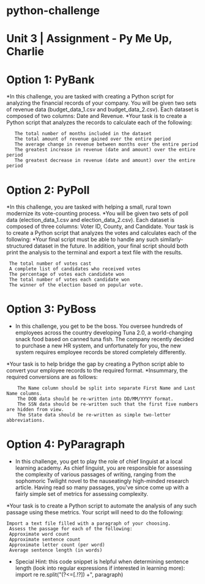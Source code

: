 # python-challenge
# Unit 3 | Assignment - Py Me Up, Charlie

# Option 1: PyBank
   *In this challenge, you are tasked with creating a Python script for analyzing the financial records of your company. You will be given   two sets of revenue data (budget_data_1.csv and budget_data_2.csv). Each dataset is composed of two columns: Date and Revenue.
   *Your task is to create a Python script that analyzes the records to calculate each of the following:

       The total number of months included in the dataset
       The total amount of revenue gained over the entire period
       The average change in revenue between months over the entire period
       The greatest increase in revenue (date and amount) over the entire period
       The greatest decrease in revenue (date and amount) over the entire period
       
       
 # Option 2: PyPoll
   *In this challenge, you are tasked with helping a small, rural town modernize its vote-counting process.
   *You will be given two sets of poll data (election_data_1.csv and election_data_2.csv). Each dataset is composed of three columns: Voter ID, County, and Candidate. Your task is to create a Python script that analyzes the votes and calculates each of the following:
   *Your final script must be able to handle any such similarly-structured dataset in the future. In addition, your final script should both print the analysis to the terminal and export a text file with the results.

     The total number of votes cast
     A complete list of candidates who received votes
     The percentage of votes each candidate won
     The total number of votes each candidate won
     The winner of the election based on popular vote.
     
# Option 3: PyBoss
   * In this challenge, you get to be the boss. You oversee hundreds of employees across the country developing Tuna 2.0, a world-changing snack food based on canned tuna fish. The company recently decided to purchase a new HR system, and unfortunately for you, the new system requires employee records be stored completely differently.

   *Your task is to help bridge the gap by creating a Python script able to convert your employee records to the required format.
   *Insummary, the required conversions are as follows:
        
        The Name column should be split into separate First Name and Last Name columns.
        The DOB data should be re-written into DD/MM/YYYY format.
        The SSN data should be re-written such that the first five numbers are hidden from view.
        The State data should be re-written as simple two-letter abbreviations.
          
                  
# Option 4: PyParagraph
   * In this challenge, you get to play the role of chief linguist at a local learning academy. As chief linguist, you are responsible for assessing the complexity of various passages of writing, ranging from the sophomoric Twilight novel to the nauseatingly high-minded research article. Having read so many passages, you've since come up with a fairly simple set of metrics for assessing complexity.

   *Your task is to create a Python script to automate the analysis of any such passage using these metrics. Your script will need to do the following:

    Import a text file filled with a paragraph of your choosing.
     Assess the passage for each of the following:
     Approximate word count
     Approximate sentence count
     Approximate letter count (per word)
     Average sentence length (in words)
     
* Special Hint: this code snippet is helpful when determining sentence length (look into regular expressions if interested in learning more):
import re
re.split("(?&lt;=[.!?]) +", paragraph)

   
